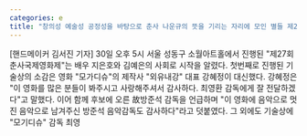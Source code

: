 ```yaml
---
categories: e
title: "창의성 예술성 공정성을 바탕으로 춘사 나운규의 뜻을 기리는 자리에 모인 별들 제27회 춘사국제영화제 2부"
---
```

[핸드메이커 김서진 기자] 30일 오후 5시 서울 성동구 소월아트홀에서 진행된 "제27회 춘사국제영화제"는 배우 지은호와 김예은의 사회로 시작을 알렸다. 첫번째로 진행된 기술상의 소감은 영화 "모가디슈"의 제작사 "외유내강" 대표 강혜정이 대신했다. 강혜정은 "이 영화를 많은 분들이 봐주시고 사랑해주셔서 감사하다. 최영환 감독에게 잘 전달하겠다"고 말했다. 이어 함께 후보에 오른 故방준석 감독을 언급하며 "이 영화에 음악으로 멋진 음악으로 남겨주신 방준석 음악감독도 감사하다"라고 덧붙였다. 그 외에도 기술상에 "모기디슈" 감독 최영